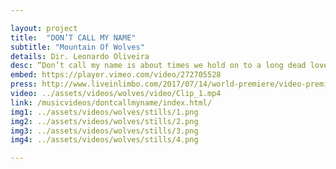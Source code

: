 ```yaml
---

layout: project
title:  "DON’T CALL MY NAME"
subtitle: "Mountain Of Wolves"
details: Dir. Leonardo Oliveira
desc: “Don’t call my name is about times we hold on to a long dead love, and what it takes to drop that dead weight and move on. It’s about acknowledging differences and knowing that, at times, walking away is the only thing to do.” <br> -Mountain Of Wolves
embed: https://player.vimeo.com/video/272705528
press: http://www.liveinlimbo.com/2017/07/14/world-premiere/video-premiere-dont-call-my-name-by-mountain-of-wolves.html
video: ../assets/videos/wolves/video/Clip_1.mp4
link: /musicvideos/dontcallmyname/index.html/
img1: ../assets/videos/wolves/stills/1.png
img2: ../assets/videos/wolves/stills/2.png
img3: ../assets/videos/wolves/stills/3.png
img4: ../assets/videos/wolves/stills/4.png

---
```


